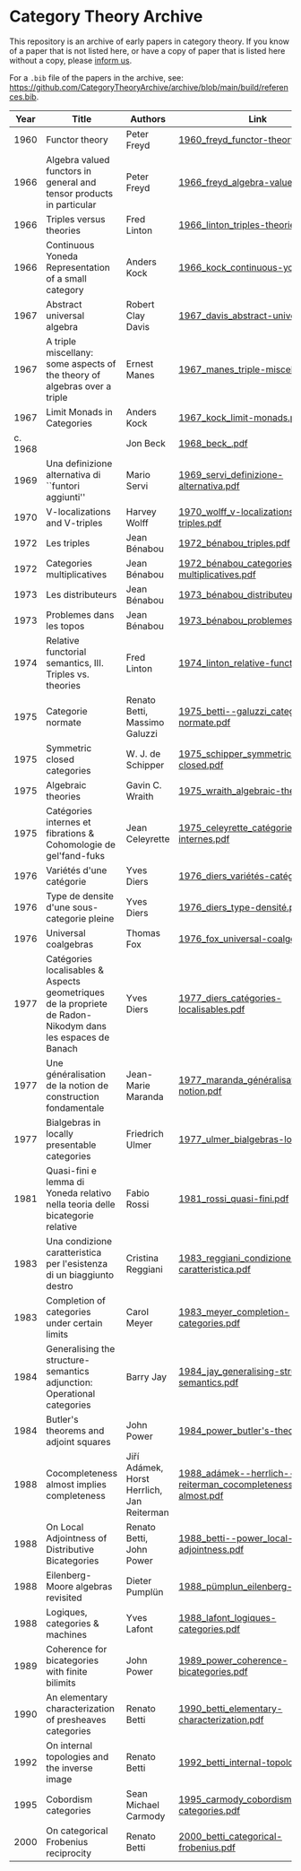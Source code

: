 # Category Theory Archive
This repository is an archive of early papers in category theory. If you know of a paper that is not listed here, or have a copy of paper that is listed here without a copy, please [inform us](https://github.com/CategoryTheoryArchive/archive/issues).

For a `.bib` file of the papers in the archive, see: https://github.com/CategoryTheoryArchive/archive/blob/main/build/references.bib.

| Year | Title | Authors | Link |
| --- | --- | --- | --- |
| 1960 | Functor theory | Peter Freyd | [1960_freyd_functor-theory.pdf](https://github.com/CategoryTheoryArchive/archive/blob/main/resources/1960_freyd_functor-theory.pdf) |
| 1966 | Algebra valued functors in general and tensor products in particular | Peter Freyd | [1966_freyd_algebra-valued.pdf](https://github.com/CategoryTheoryArchive/archive/blob/main/resources/1966_freyd_algebra-valued.pdf) |
| 1966 | Triples versus theories | Fred Linton | [1966_linton_triples-theories.pdf](https://github.com/CategoryTheoryArchive/archive/blob/main/resources/1966_linton_triples-theories.pdf) |
| 1966 | Continuous Yoneda Representation of a small category | Anders Kock | [1966_kock_continuous-yoneda.pdf](https://github.com/CategoryTheoryArchive/archive/blob/main/resources/1966_kock_continuous-yoneda.pdf) |
| 1967 | Abstract universal algebra | Robert Clay Davis | [1967_davis_abstract-universal.pdf](https://github.com/CategoryTheoryArchive/archive/blob/main/resources/1967_davis_abstract-universal.pdf) |
| 1967 | A triple miscellany: some aspects of the theory of algebras over a triple | Ernest Manes | [1967_manes_triple-miscellany.pdf](https://github.com/CategoryTheoryArchive/archive/blob/main/resources/1967_manes_triple-miscellany.pdf) |
| 1967 | Limit Monads in Categories | Anders Kock | [1967_kock_limit-monads.pdf](https://github.com/CategoryTheoryArchive/archive/blob/main/resources/1967_kock_limit-monads.pdf) |
| c. 1968 |  | Jon Beck | [1968_beck_.pdf](https://github.com/CategoryTheoryArchive/archive/blob/main/resources/1968_beck_.pdf) |
| 1969 | Una definizione alternativa di ``funtori aggiunti'' | Mario Servi | [1969_servi_definizione-alternativa.pdf](https://github.com/CategoryTheoryArchive/archive/blob/main/resources/1969_servi_definizione-alternativa.pdf) |
| 1970 | V-localizations and V-triples | Harvey Wolff | [1970_wolff_v-localizations-v-triples.pdf](https://github.com/CategoryTheoryArchive/archive/blob/main/resources/1970_wolff_v-localizations-v-triples.pdf) |
| 1972 | Les triples | Jean Bénabou | [1972_bénabou_triples.pdf](https://github.com/CategoryTheoryArchive/archive/blob/main/resources/1972_bénabou_triples.pdf) |
| 1972 | Categories multiplicatives | Jean Bénabou | [1972_bénabou_categories-multiplicatives.pdf](https://github.com/CategoryTheoryArchive/archive/blob/main/resources/1972_bénabou_categories-multiplicatives.pdf) |
| 1973 | Les distributeurs | Jean Bénabou | [1973_bénabou_distributeurs.pdf](https://github.com/CategoryTheoryArchive/archive/blob/main/resources/1973_bénabou_distributeurs.pdf) |
| 1973 | Problemes dans les topos | Jean Bénabou | [1973_bénabou_problemes_topos.pdf](https://github.com/CategoryTheoryArchive/archive/blob/main/resources/1973_bénabou_problemes_topos.pdf) |
| 1974 | Relative functorial semantics, III. Triples vs. theories | Fred Linton | [1974_linton_relative-functorial.pdf](https://github.com/CategoryTheoryArchive/archive/blob/main/resources/1974_linton_relative-functorial.pdf) |
| 1975 | Categorie normate | Renato Betti, Massimo Galuzzi | [1975_betti--galuzzi_categorie-normate.pdf](https://github.com/CategoryTheoryArchive/archive/blob/main/resources/1975_betti--galuzzi_categorie-normate.pdf) |
| 1975 | Symmetric closed categories | W. J. de Schipper | [1975_schipper_symmetric-closed.pdf](https://github.com/CategoryTheoryArchive/archive/blob/main/resources/1975_schipper_symmetric-closed.pdf) |
| 1975 | Algebraic theories | Gavin C. Wraith | [1975_wraith_algebraic-theories.pdf](https://github.com/CategoryTheoryArchive/archive/blob/main/resources/1975_wraith_algebraic-theories.pdf) |
| 1975 | Catégories internes et fibrations & Cohomologie de gel'fand-fuks | Jean Celeyrette | [1975_celeyrette_catégories-internes.pdf](https://github.com/CategoryTheoryArchive/archive/blob/main/resources/1975_celeyrette_catégories-internes.pdf) |
| 1976 | Variétés d'une catégorie | Yves Diers | [1976_diers_variétés-catégorie.pdf](https://github.com/CategoryTheoryArchive/archive/blob/main/resources/1976_diers_variétés-catégorie.pdf) |
| 1976 | Type de densite d'une sous-categorie pleine | Yves Diers | [1976_diers_type-densité.pdf](https://github.com/CategoryTheoryArchive/archive/blob/main/resources/1976_diers_type-densité.pdf) |
| 1976 | Universal coalgebras | Thomas Fox | [1976_fox_universal-coalgebras.pdf](https://github.com/CategoryTheoryArchive/archive/blob/main/resources/1976_fox_universal-coalgebras.pdf) |
| 1977 | Catégories localisables & Aspects geometriques de la propriete de Radon-Nikodym dans les espaces de Banach | Yves Diers | [1977_diers_catégories-localisables.pdf](https://github.com/CategoryTheoryArchive/archive/blob/main/resources/1977_diers_catégories-localisables.pdf) |
| 1977 | Une généralisation de la notion de construction fondamentale | Jean-Marie Maranda | [1977_maranda_généralisation-notion.pdf](https://github.com/CategoryTheoryArchive/archive/blob/main/resources/1977_maranda_généralisation-notion.pdf) |
| 1977 | Bialgebras in locally presentable categories | Friedrich Ulmer | [1977_ulmer_bialgebras-locally.pdf](https://github.com/CategoryTheoryArchive/archive/blob/main/resources/1977_ulmer_bialgebras-locally.pdf) |
| 1981 | Quasi-fini e lemma di Yoneda relativo nella teoria delle bicategorie relative | Fabio Rossi | [1981_rossi_quasi-fini.pdf](https://github.com/CategoryTheoryArchive/archive/blob/main/resources/1981_rossi_quasi-fini.pdf) |
| 1983 | Una condizione caratteristica per l'esistenza di un biaggiunto destro | Cristina Reggiani | [1983_reggiani_condizione-caratteristica.pdf](https://github.com/CategoryTheoryArchive/archive/blob/main/resources/1983_reggiani_condizione-caratteristica.pdf) |
| 1983 | Completion of categories under certain limits | Carol Meyer | [1983_meyer_completion-categories.pdf](https://github.com/CategoryTheoryArchive/archive/blob/main/resources/1983_meyer_completion-categories.pdf) |
| 1984 | Generalising the structure-semantics adjunction: Operational categories | Barry Jay | [1984_jay_generalising-structure-semantics.pdf](https://github.com/CategoryTheoryArchive/archive/blob/main/resources/1984_jay_generalising-structure-semantics.pdf) |
| 1984 | Butler's theorems and adjoint squares | John Power | [1984_power_butler's-theorems.pdf](https://github.com/CategoryTheoryArchive/archive/blob/main/resources/1984_power_butler's-theorems.pdf) |
| 1988 | Cocompleteness almost implies completeness | Jiří Adámek, Horst Herrlich, Jan Reiterman | [1988_adámek--herrlich--reiterman_cocompleteness-almost.pdf](https://github.com/CategoryTheoryArchive/archive/blob/main/resources/1988_adámek--herrlich--reiterman_cocompleteness-almost.pdf) |
| 1988 | On Local Adjointness of Distributive Bicategories | Renato Betti, John Power | [1988_betti--power_local-adjointness.pdf](https://github.com/CategoryTheoryArchive/archive/blob/main/resources/1988_betti--power_local-adjointness.pdf) |
| 1988 | Eilenberg-Moore algebras revisited | Dieter Pumplün | [1988_pümplun_eilenberg-moore.pdf](https://github.com/CategoryTheoryArchive/archive/blob/main/resources/1988_pümplun_eilenberg-moore.pdf) |
| 1988 | Logiques, categories & machines | Yves Lafont | [1988_lafont_logiques-categories.pdf](https://github.com/CategoryTheoryArchive/archive/blob/main/resources/1988_lafont_logiques-categories.pdf) |
| 1989 | Coherence for bicategories with finite bilimits | John Power | [1989_power_coherence-bicategories.pdf](https://github.com/CategoryTheoryArchive/archive/blob/main/resources/1989_power_coherence-bicategories.pdf) |
| 1990 | An elementary characterization of presheaves categories | Renato Betti | [1990_betti_elementary-characterization.pdf](https://github.com/CategoryTheoryArchive/archive/blob/main/resources/1990_betti_elementary-characterization.pdf) |
| 1992 | On internal topologies and the inverse image | Renato Betti | [1992_betti_internal-topologies.pdf](https://github.com/CategoryTheoryArchive/archive/blob/main/resources/1992_betti_internal-topologies.pdf) |
| 1995 | Cobordism categories | Sean Michael Carmody | [1995_carmody_cobordism-categories.pdf](https://github.com/CategoryTheoryArchive/archive/blob/main/resources/1995_carmody_cobordism-categories.pdf) |
| 2000 | On categorical Frobenius reciprocity | Renato Betti | [2000_betti_categorical-frobenius.pdf](https://github.com/CategoryTheoryArchive/archive/blob/main/resources/2000_betti_categorical-frobenius.pdf) |
